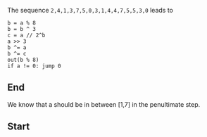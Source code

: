 The sequence `2,4,1,3,7,5,0,3,1,4,4,7,5,5,3,0` leads to

```
b = a % 8
b = b ^ 3
c = a // 2^b
a >> 3
b ^= a
b ^= c
out(b % 8)
if a != 0: jump 0
```

## End

We know that a should be in between [1,7] in the penultimate step.

## Start
